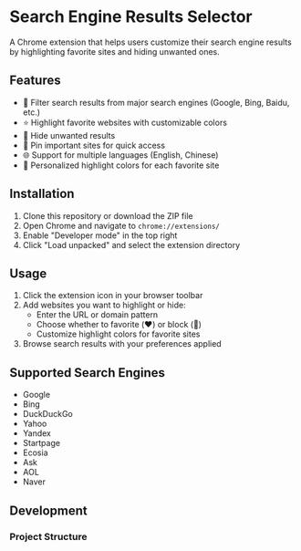 # Search Engine Results Selector

A Chrome extension that helps users customize their search engine results by highlighting favorite sites and hiding unwanted ones.

## Features

- 🎯 Filter search results from major search engines (Google, Bing, Baidu, etc.)
- ⭐ Highlight favorite websites with customizable colors
- 🚫 Hide unwanted results
- 📌 Pin important sites for quick access
- 🌐 Support for multiple languages (English, Chinese)
- 🎨 Personalized highlight colors for each favorite site

## Installation

1. Clone this repository or download the ZIP file
2. Open Chrome and navigate to `chrome://extensions/`
3. Enable "Developer mode" in the top right
4. Click "Load unpacked" and select the extension directory

## Usage

1. Click the extension icon in your browser toolbar
2. Add websites you want to highlight or hide:
   - Enter the URL or domain pattern
   - Choose whether to favorite (❤️) or block (🚫)
   - Customize highlight colors for favorite sites
3. Browse search results with your preferences applied

## Supported Search Engines

- Google
- Bing
- DuckDuckGo
- Yahoo
- Yandex
- Startpage
- Ecosia
- Ask
- AOL
- Naver
## Development

### Project Structure 